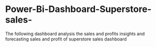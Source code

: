 # Power-Bi-Dashboard-Superstore-sales-
The following dashboard analysis the sales and profits insights and forecasting sales and profit of superstore sales dashboard 
